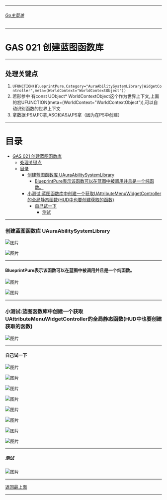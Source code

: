 ___________________________________________________________________________________________

###### [Go主菜单](../MainMenu.md)
___________________________________________________________________________________________

# GAS 021 创建蓝图函数库
___________________________________________________________________________________________
## 处理关键点
1. `UFUNCTION(BlueprintPure,Category="AuraAbilitySystemLibrary|WidgetController",meta=(WorldContext="WorldContextObject"))`
2. 若形参中 有const UObject* WorldContextObject这个作为世界上下文,上面的宏UFUNCTION(meta=(WorldContext="WorldContextObject")),可以自动识别函数的世界上下文
3. 拿数据:PS从PC拿,ASC和AS从PS拿（因为在PS中创建）
___________________________________________________________________________________________


# 目录
- [GAS 021 创建蓝图函数库](#gas-021-创建蓝图函数库)
	- [处理关键点](#处理关键点)
	- [目录](#目录)
		- [创建蓝图函数库 UAuraAbilitySystemLibrary](#创建蓝图函数库-uauraabilitysystemlibrary)
			- [BlueprintPure表示该函数可以在蓝图中被调用并且是一个纯函数。](#blueprintpure表示该函数可以在蓝图中被调用并且是一个纯函数)
		- [小测试:蓝图函数库中创建一个获取UAttributeMenuWidgetController的全局静态函数(HUD中也要创建获取的函数)](#小测试蓝图函数库中创建一个获取uattributemenuwidgetcontroller的全局静态函数hud中也要创建获取的函数)
			- [自己试一下](#自己试一下)
				- [测试](#测试)


___________________________________________________________________________________________



### 创建蓝图函数库 UAuraAbilitySystemLibrary

![图片](./Image/GAS_021/577386_387501.png)

![图片](./Image/GAS_021/135225_59931.png)
___________________________________________________________________________________________


#### BlueprintPure表示该函数可以在蓝图中被调用并且是一个纯函数。 

![图片](./Image/GAS_021/800750_847072.png)

![图片](./Image/GAS_021/271010_698749.png)
___________________________________________________________________________________________


### 小测试:蓝图函数库中创建一个获取UAttributeMenuWidgetController的全局静态函数(HUD中也要创建获取的函数) 

![图片](./Image/GAS_021/289417_487002.png)
___________________________________________________________________________________________


#### 自己试一下

![图片](./Image/GAS_021/787070_394238.png)

![图片](./Image/GAS_021/592694_236280.png)

![图片](./Image/GAS_021/407600_186471.png)

![图片](./Image/GAS_021/375327_530500.png)

![图片](./Image/GAS_021/127919_50697.png)

![图片](./Image/GAS_021/841037_4783.png)

![图片](./Image/GAS_021/800020_449492.png)

![图片](./Image/GAS_021/577562_822938.png)
___________________________________________________________________________________________


##### 测试 

![图片](./Image/GAS_021/963221_22014.png)

___________________________________________________________________________________________

[返回最上面](#Go主菜单)
___________________________________________________________________________________________